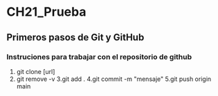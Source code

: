 # CH21_Prueba
Primeros pasos de Git y GitHub
---

### Instruciones para trabajar con el repositorio de github

1. git clone [url]
2. git remove -v
3.git add .
4.git commit -m "mensaje" 
5.git push origin main

